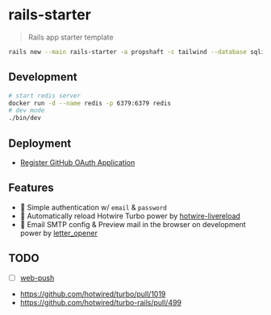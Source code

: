 # rails-starter

> Rails app starter template

```bash
rails new --main rails-starter -a propshaft -c tailwind --database sqlite3
```

## Development

```bash
# start redis server
docker run -d --name redis -p 6379:6379 redis
# dev mode
./bin/dev
```

## Deployment

- [Register GitHub OAuth Application](https://github.com/settings/applications/new)

## Features

- 🔐 Simple authentication w/ `email` & `password`
- 🔄 Automatically reload Hotwire Turbo power by [hotwire-livereload](https://github.com/kirillplatonov/hotwire-livereload)
- 📧 Email SMTP config & Preview mail in the browser on development power by [letter_opener](https://github.com/ryanb/letter_opener)

## TODO

- [ ] [web-push](https://github.com/pushpad/web-push)
- <https://github.com/hotwired/turbo/pull/1019>
- <https://github.com/hotwired/turbo-rails/pull/499>
